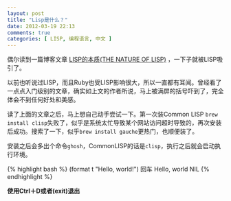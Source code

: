 ```yaml
---
layout: post
title: "Lisp是什么？"
date: 2012-03-19 22:13
comments: true
categories: [ LISP, 编程语言, 中文 ]
---
```


  偶尔读到一篇博客文章 [LISP的本质(THE NATURE OF LISP)](http://www.cnblogs.com/Leap-abead/articles/762180.html) ，一下子就被LISP吸引了。

  以前也听说过LISP，而且Ruby也受LISP影响很大，所以一直都有耳闻。曾经看了一点点入门级别的文章，确实如上文的作者所说，马上被满屏的括号吓到了，完全体会不到任何好处和美感。
  
  读了上面的文章之后，马上想自己动手尝试一下。第一次装Common LISP `brew install clisp`失败了，似乎是系统太忙导致某个网站访问超时导致的，再次安装后成功。搜索了一下，似乎`brew install gauche`更热门，也顺便装了。
  
  安装之后会多出个命令`ghosh`，CommonLISP的话是`clisp`，执行之后就会启动执行环境。
  
{% highlight bash %}
(format t "Hello, world!") 回车
Hello, world
NIL
{% endhighlight %}

**使用Ctrl＋D或者(exit)退出**